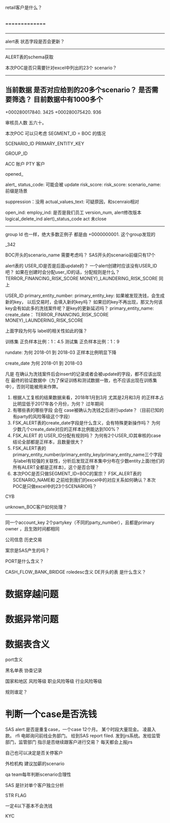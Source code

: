 





retail客户是什么？

## -------------


-------------------------
alert表  状态字段是否会更新？

----------------------------
ALERT表的schema获取


本次POC是否只需要针对excel中列出的23个 scenario？

----------------
当前数据 是否对应给到的20多个scenario？ 是否需要筛选？ 目前数据中有1000多个
-------------------------------

+000280017840.  3425
+000280075420.  936

审核员人数 五六十。

本次POC 可以只考虑 SEGMENT_ID = BOC 的情况 






SCENARIO_ID 
PRIMARY_ENTITY_KEY 

GROUP_ID

ACC 账户
PTY 客户



opened_

alert_
status_code: 可能会被 update
risk_score:
risk_score:
  scenario_name:  前缀是场景

  suppression：没用
  actual_values_text:  可疑原因，和scenraio相对

open_ind:
employ_ind: 是否是我们员工
version_num, alert修改版本
logical_delete_ind 
alert)_status_code  act 未close



---------------------------------------


group Id 也一样，绝大多数正例子 都是由 +0000000001. 这个group发现的

_342

BOC开头的scenario_name 需要考虑吗？ SAS开头的scenario前缀只有17个

alert表的 USER_ID是否是后面update的？ 一个alert创建时应该没有USER_ID吧？ 如果在创建时会分配user_ID的话，分配规则是什么？
TERROR_FINANCING_RISK_SCORE   MONEY)_LAUNDERING_RISK_SCORE 同上

USER_ID
primary_entity_number:
primary_entity_key: 如果被发现洗钱，会生成新的key， 以后交易时，会填入新的key吗？ 如果旧的key不再出现，那又为何该key会有如此多的洗钱案件呢？是key的更新延迟吗？
primary_entity_name:
create_date： 
TERROR_FINANCING_RISK_SCORE   MONEY)_LAUNDERING_RISK_SCORE

上面字段为何与 label的相关性如此的强？



训练集 正负样本比例：1：4.5
测试集 正负样本比例：1：9


rundate:
为何 2018-01 到 2018-03 正样本比例明显下降

create_date
为何 2018-01 到 2018-03

凡是 在确认为洗钱案件后会insert的记录或者会被update的字段，都不应该出现在 最终的验证数据中（为了保证训练和测试数据一致，也不应该出现在训练集中），否则可能被用来作弊。

1. 根据人工复核的结果数据来看，2018年1月到3月  尤其是2月和3月 的正样本占比明显低于2017年各个月份，为何？ 过年期间
2. 有哪些表的哪些字段 会在 case被确认为洗钱之后进行update？（目前已知的 有party的风险等级这个字段）
3. FSK_ALERT表的create_date字段是什么含义，会有特殊更新操作吗？ 为何少数几个create_date对应的正样本比例能达到100%？
4. FSK_ALERT 的 USER_ID分配有规则吗？ 为何有2个USER_ID其审核的case结论全部都是正样本，且数量很大？
5. FSK_ALERT表的primary_entity_number/primary_entity_key/primary_entity_name三个字段与label有较强的关联性，分析后发现正样本集中分布在少数entity上面(他们的所有ALERT全都是正样本)，这个是否合理？
6. 本次POC是否只做SEGMENT_ID=BOC的案宗？  FSK_ALERT表的SCENARIO_NAME和 之前给到我们的excel中的对应关系如何确认？本次POC是只做excel中的23个SCENARIO吗？

CYB

unknown_BOC客户如何处理？


---------------

同一个account_key 2个partykey（不同的party_number），且都是primary owner ，且生效时间都相同

公司信息
历史交易

案宗是SAS产生的吗？

PORT是什么含义？

CASH_FLOW_BANK_BRIDGE  roledesc含义
DE开头的表 是什么含义？

# 数据穿越问题

# 数据异常问题

# 数据表含义

port含义

黑名单表
协查记录

国家和地区 风险等级
职业风险等级
行业风险等级

规则谁定？

# 判断一个case是否洗钱

SAS alert 是否是重复case，一个case 12个月。 某个时段大量现金。 凌晨入款。  rfi 电邮询问前线业务部门。
给到SAS report filed. 发到jrs系统。发给监管部门，监管部门 指示是否继续跟客户进行交易？
每天都会上报jrs

自己也可以决定是否关停客户

外检机构 建议加薪的scenario

qa team每年判断scenario合理性

SAS 是针对单个客户独立分析

STR FLAG  

一定4以下基本不会洗钱

KYC